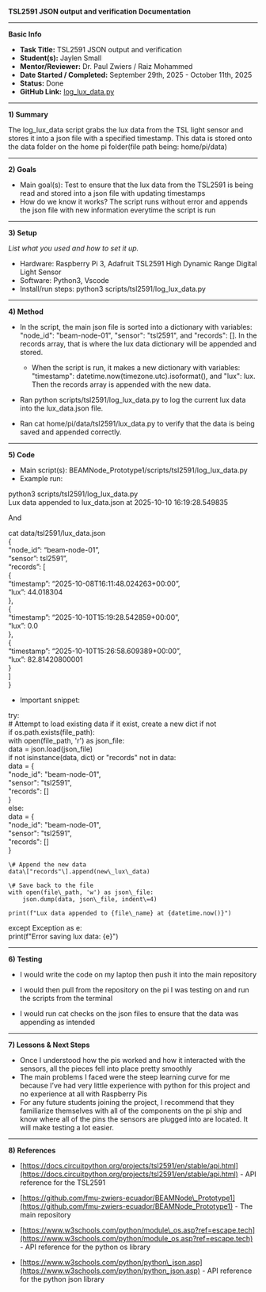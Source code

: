 **TSL2591 JSON output and verification Documentation** 

---

**Basic Info**

* **Task Title:** TSL2591 JSON output and verification  
* **Student(s):** Jaylen Small  
* **Mentor/Reviewer:** Dr. Paul Zwiers / Raiz Mohammed  
* **Date Started / Completed:** September 29th, 2025 \-  October 11th, 2025  
* **Status:** Done  
* **GitHub Link:** [log\_lux\_data.py](https://github.com/fmu-zwiers-ecuador/BEAMNode_Prototype1/blob/main/scripts/tsl2591/log_lux_data.py) 

---

**1\) Summary**

The log\_lux\_data script grabs the lux data from the TSL light sensor and stores it into a json file with a specified timestamp. This data is stored onto the data folder on the home pi folder(file path being: home/pi/data)

---

**2\) Goals**

* Main goal(s): Test to ensure that the lux data from the TSL2591 is being read and stored into a json file with updating timestamps  
* How do we know it works? The script runs without error and appends the json file with new information everytime the script is run

---

**3\) Setup**

*List what you used and how to set it up.*

* Hardware: Raspberry Pi 3, Adafruit TSL2591 High Dynamic Range Digital Light Sensor  
* Software: Python3, Vscode  
* Install/run steps: python3 scripts/tsl2591/log\_lux\_data.py 

---

**4\) Method**

* In the script, the main json file is sorted into a dictionary with variables: "node\_id": "beam-node-01", "sensor": "tsl2591", and "records": \[\]. In the records array, that is where the lux data dictionary will be appended and stored.

  * When the script is run, it makes a new dictionary with variables: "timestamp": datetime.now(timezone.utc).isoformat(), and "lux": lux. Then the records array is appended with the new data.

* Ran python scripts/tsl2591/log\_lux\_data.py to log the current lux data into the lux\_data.json file.

* Ran cat home/pi/data/tsl2591/lux\_data.py to verify that the data is being saved and appended correctly.

---

**5\) Code**

* Main script(s): BEAMNode\_Prototype1/scripts/tsl2591/log\_lux\_data.py  
* Example run: 

python3 scripts/tsl2591/log\_lux\_data.py   
Lux data appended to lux\_data.json at 2025-10-10 16:19:28.549835

And

cat data/tsl2591/lux\_data.json   
{  
	“node\_id”: “beam-node-01”,  
	“sensor”: tsl2591”,  
	“records”: \[  
		{  
			“timestamp”: “2025-10-08T16:11:48.024263+00:00”,  
			“lux”: 44.018304  
		},  
		{  
			“timestamp”: “2025-10-10T15:19:28.542859+00:00”,  
			“lux”: 0.0  
		},  
		{  
			“timestamp”: “2025-10-10T15:26:58.609389+00:00”,  
			“lux”: 82.81420800001  
		}  
	\]  
}

* Important snippet:

try:  
    \# Attempt to load existing data if it exist, create a new dict if not  
    if os.path.exists(file\_path):  
        with open(file\_path, 'r') as json\_file:  
            data \= json.load(json\_file)  
            if not isinstance(data, dict) or "records" not in data:  
                data \= {  
                    "node\_id": "beam-node-01",  
                    "sensor": "tsl2591",  
                    "records": \[\]  
                }  
    else:  
        data \= {  
            "node\_id": "beam-node-01",  
            "sensor": "tsl2591",  
            "records": \[\]  
        }

    \# Append the new data  
    data\["records"\].append(new\_lux\_data)

    \# Save back to the file  
    with open(file\_path, 'w') as json\_file:  
        json.dump(data, json\_file, indent\=4)

    print(f"Lux data appended to {file\_name} at {datetime.now()}")  
except Exception as e:  
     print(f"Error saving lux data: {e}")

---

**6\) Testing**

* I would write the code on my laptop then push it into the main repository

* I would then pull from the repository on the pi I was testing on and run the scripts from the terminal

* I would run cat checks on the json files to ensure that the data was appending as intended

---

**7\) Lessons & Next Steps**

* Once I understood how the pis worked and how it interacted with the sensors, all the pieces fell into place pretty smoothly  
* The main problems I faced were the steep learning curve for me because I’ve had very little experience with python for this project and no experience at all with Raspberry Pis  
* For any future students joining the project, I recommend that they familiarize themselves with all of the components on the pi ship and know where all of the pins the sensors are plugged into are located. It will make testing a lot easier.

---

**8\) References**

* [https://docs.circuitpython.org/projects/tsl2591/en/stable/api.html](https://docs.circuitpython.org/projects/tsl2591/en/stable/api.html) \- API reference for the TSL2591

* [https://github.com/fmu-zwiers-ecuador/BEAMNode\_Prototype1](https://github.com/fmu-zwiers-ecuador/BEAMNode_Prototype1) \- The main repository

* [https://www.w3schools.com/python/module\_os.asp?ref=escape.tech](https://www.w3schools.com/python/module_os.asp?ref=escape.tech) \- API reference for the python os library 

* [https://www.w3schools.com/python/python\_json.asp](https://www.w3schools.com/python/python_json.asp) \- API reference for the python json library  